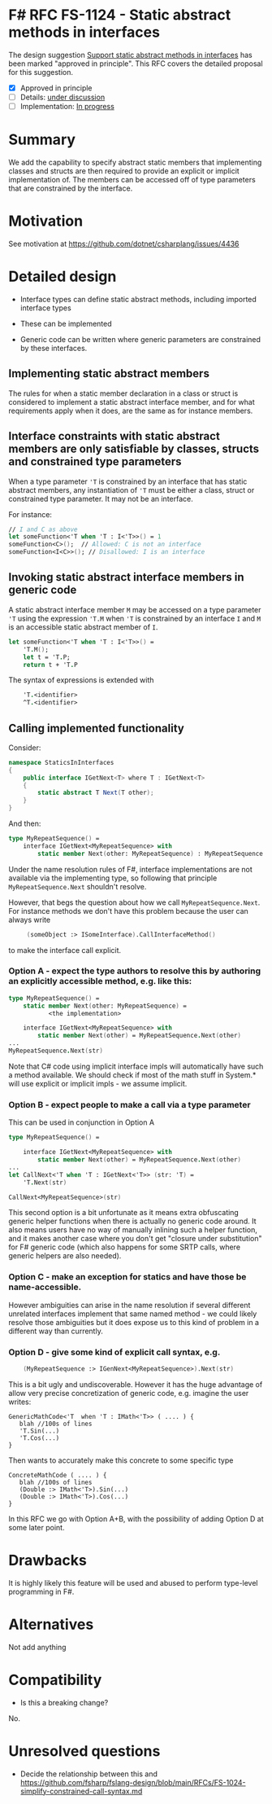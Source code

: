 # F# RFC FS-1124 - Static abstract methods in interfaces

The design suggestion [Support static abstract methods in interfaces](https://github.com/fsharp/fslang-suggestions/issues/1151) has been marked "approved in principle".
This RFC covers the detailed proposal for this suggestion.

* [x] Approved in principle
* [ ] Details: [under discussion](FILL-ME-IN)
* [ ] Implementation: [In progress](https://github.com/dotnet/fsharp/pull/13119)

# Summary
[summary]: #summary

We add the capability to specify abstract static members that implementing classes and structs are then required to provide an explicit
or implicit implementation of. The members can be accessed off of type parameters that are constrained by the interface.

# Motivation
[motivation]: #motivation

See motivation at https://github.com/dotnet/csharplang/issues/4436

# Detailed design
[design]: #detailed-design

* Interface types can define static abstract methods, including imported interface types

* These can be implemented

* Generic code can be written where generic parameters are constrained by these interfaces.

## Implementing static abstract members

The rules for when a static member declaration in a class or struct is considered to implement a static abstract interface member, and for what requirements apply when it does, are the same as for instance members.

## Interface constraints with static abstract members are only satisfiable by classes, structs and constrained type parameters

When a type parameter `'T` is constrained by an interface that has static abstract members, any instantiation of `'T` must be either a class, struct or constrained type parameter.
It may not be an interface.

For instance:

```fsharp
// I and C as above
let someFunction<'T when 'T : I<'T>>() = 1
someFunction<C>();  // Allowed: C is not an interface
someFunction<I<C>>(); // Disallowed: I is an interface
```

## Invoking static abstract interface members in generic code

A static abstract interface member `M` may be accessed on a type parameter `'T` using the expression `'T.M` when `'T` is constrained by an interface `I` and `M` is an accessible static abstract member of `I`.

```fsharp
let someFunction<'T when 'T : I<'T>>() =
    'T.M();
    let t = 'T.P;
    return t + 'T.P
```

The syntax of expressions is extended with
```fsharp
    'T.<identifier>
    ^T.<identifier>
```



## Calling implemented functionality

Consider:
```csharp
namespace StaticsInInterfaces
{
    public interface IGetNext<T> where T : IGetNext<T>
    {
        static abstract T Next(T other);
    }
}
```
And then:      
```fsharp
type MyRepeatSequence() =
    interface IGetNext<MyRepeatSequence> with
        static member Next(other: MyRepeatSequence) : MyRepeatSequence = other 
```

Under the name resolution rules of F#, interface implementations are not available via the implementing type, so following that principle `MyRepeatSequence.Next` shouldn't resolve. 

However, that begs the question about how we call `MyRepeatSequence.Next`.   For instance methods we don't have this problem because the user can always write 

```fsharp
     (someObject :> ISomeInterface).CallInterfaceMethod()
```

to make the interface call explicit. 

### Option A - expect the type authors to resolve this by authoring an explicitly accessible method, e.g. like this:

```fsharp
type MyRepeatSequence() =
    static member Next(other: MyRepeatSequence) =
           <the implementation>

    interface IGetNext<MyRepeatSequence> with
        static member Next(other) = MyRepeatSequence.Next(other)
...
MyRepeatSequence.Next(str)
```

Note that C# code using implicit interface impls will automatically have such a method available.  We should check if most of the math stuff in System.* will use explicit or implicit impls - we assume implicit.

### Option B - expect people to make a call via a type parameter

This can be used in conjunction in Option A

```fsharp
type MyRepeatSequence() =

    interface IGetNext<MyRepeatSequence> with
        static member Next(other) = MyRepeatSequence.Next(other)
...
let CallNext<'T when 'T : IGetNext<'T>> (str: 'T) =
    'T.Next(str)

CallNext<MyRepeatSequence>(str)
```

This second option is a bit unfortunate as it means extra obfuscating generic helper functions when there is actually no generic code around.  It also means users have no way of manually inlining such a helper function, and it makes another case where you don't get "closure under substitution" for F# generic code (which also happens for some SRTP calls, where generic helpers are also needed).

### Option C - make an exception for statics and have those be name-accessible.

However ambiguities can arise in the name resolution if several different unrelated interfaces implement that same named method - we could likely resolve those ambiguities but it does expose us to this kind of problem in a different way than currently.

### Option D - give some kind of explicit call syntax, e.g.

```fsharp
    (MyRepeatSequence :> IGenNext<MyRepeatSequence>).Next(str)
```

This is a bit ugly and undiscoverable. However it has the huge advantage of allow very precise concretization of generic code, e.g. imagine the user writes:

```
GenericMathCode<'T  when 'T : IMath<'T>> ( .... ) {
   blah //100s of lines
   'T.Sin(...)
   'T.Cos(...)
}
```
Then wants to accurately make this concrete to some specific type 
```
ConcreteMathCode ( .... ) {
   blah //100s of lines
   (Double :> IMath<'T>).Sin(...)
   (Double :> IMath<'T>).Cos(...)
}
```


In this RFC we go with Option A+B, with the possibility of adding Option D at some later point. 


# Drawbacks
[drawbacks]: #drawbacks

It is highly likely this feature will be used and abused to perform type-level programming in F#.

# Alternatives
[alternatives]: #alternatives

Not add anything

# Compatibility
[compatibility]: #compatibility

* Is this a breaking change?

No.

# Unresolved questions
[unresolved]: #unresolved-questions

* Decide the relationship between this and https://github.com/fsharp/fslang-design/blob/main/RFCs/FS-1024-simplify-constrained-call-syntax.md

